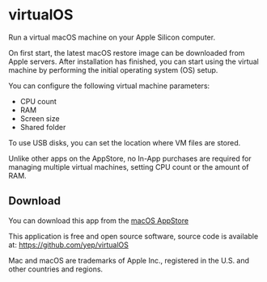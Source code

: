 # virtualOS

Run a virtual macOS machine on your Apple Silicon computer.

On first start, the latest macOS restore image can be downloaded from Apple servers. After installation has finished, you can start using the virtual machine by performing the initial operating system (OS) setup.

You can configure the following virtual machine parameters:
- CPU count
- RAM
- Screen size
- Shared folder

To use USB disks, you can set the location where VM files are stored.

Unlike other apps on the AppStore, no In-App purchases are required for managing multiple virtual machines, setting CPU count or the amount of RAM.

## Download

You can download this app from the [macOS AppStore](https://apps.apple.com/us/app/virtualos/id1614659226)

This application is free and open source software, source code is available at: https://github.com/yep/virtualOS

Mac and macOS are trademarks of Apple Inc., registered in the U.S. and other countries and regions.
